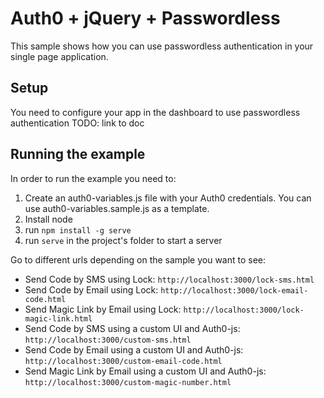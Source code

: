 # Auth0 + jQuery + Passwordless

This sample shows how you can use passwordless authentication in your single page application.

## Setup

You need to configure your app in the dashboard to use passwordless authentication
TODO: link to doc

## Running the example

In order to run the example you need to:

1. Create an auth0-variables.js file with your Auth0 credentials. You can use auth0-variables.sample.js as a template.
2. Install node
3. run `npm install -g serve`
4. run `serve` in the project's folder to start a server

Go to different urls depending on the sample you want to see:
* Send Code by SMS using Lock: `http://localhost:3000/lock-sms.html`
* Send Code by Email using Lock: `http://localhost:3000/lock-email-code.html`
* Send Magic Link by Email using Lock: `http://localhost:3000/lock-magic-link.html`
* Send Code by SMS using a custom UI and Auth0-js: `http://localhost:3000/custom-sms.html`
* Send Code by Email using a custom UI and Auth0-js: `http://localhost:3000/custom-email-code.html`
* Send Magic Link by Email using a custom UI and Auth0-js: `http://localhost:3000/custom-magic-number.html`
